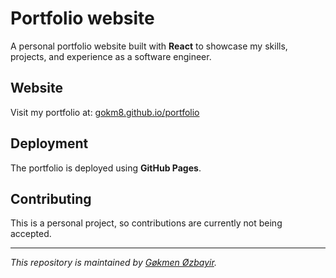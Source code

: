# Portfolio website

A personal portfolio website built with **React** to showcase my skills, projects, and experience as a software engineer.

## Website

Visit my portfolio at: [gokm8.github.io/portfolio](https://gokm8.github.io/portfolio/)


## Deployment

The portfolio is deployed using **GitHub Pages**.

## Contributing

This is a personal project, so contributions are currently not being accepted.

---

*This repository is maintained by [Gøkmen Øzbayir](https://github.com/gokm8).*  